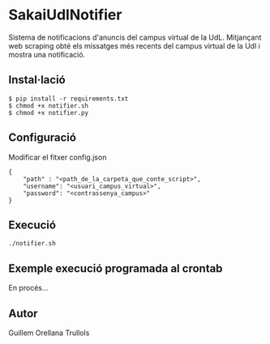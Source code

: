 # SakaiUdlNotifier
Sistema de notificacions d'anuncis del campus virtual de la UdL.
Mitjançant web scraping obté els missatges més recents del campus virtual de la Udl i mostra una notificació.

## Instal·lació

```
$ pip install -r requirements.txt
$ chmod +x notifier.sh
$ chmod +x notifier.py
```

## Configuració

Modificar el fitxer config.json

```
{
    "path" : "<path_de_la_carpeta_que_conte_script>",
    "username": "<usuari_campus_virtual>",
    "password": "<contrassenya_campus>"
}
```

## Execució
```
./notifier.sh
```

## Exemple execució programada al crontab
En procés...

## Autor 
Guillem Orellana Trullols